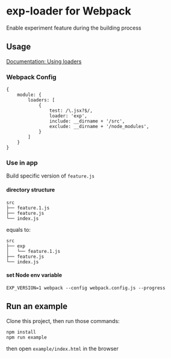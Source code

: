 # exp-loader for Webpack
Enable experiment feature during the building process

## Usage

[Documentation: Using loaders](http://webpack.github.io/docs/using-loaders.html)

### Webpack Config

```
{
    module: {
        loaders: [
            {
                test: /\.jsx?$/,
                loader: 'exp',
                include: __dirname + '/src',
                exclude: __dirname + '/node_modules',
            }
        ]
    }
}
```

### Use in app

Build specific version of `feature.js`

#### directory structure

```
src
├── feature.1.js
├── feature.js
└── index.js
```
equals to: 
```
src
├── exp
│   └── feature.1.js
├── feature.js
└── index.js
```

#### set Node env variable

```
EXP_VERSION=1 webpack --config webpack.config.js --progress
```

## Run an example

Clone this project, then run those commands:

```
npm install
npm run example
```

then open `example/index.html` in the browser